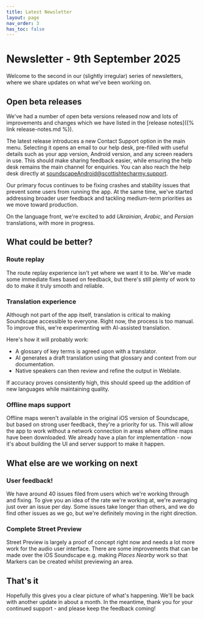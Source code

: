 ```yaml
---
title: Latest Newsletter
layout: page
nav_order: 3
has_toc: false
---
```


# Newsletter - 9th September 2025

Welcome to the second in our (slightly irregular) series of newsletters, where we share updates on what we've been working on.

## Open beta releases
We've had a number of open beta versions released now and lots of improvements and changes which we have listed in the [release notes]({% link release-notes.md %}).

The latest release introduces a new Contact Support option in the main menu. Selecting it opens an email to our help desk, pre-filled with useful details such as your app version, Android version, and any screen readers in use. This should make sharing feedback easier, while ensuring the help desk remains the main channel for enquiries. You can also reach the help desk directly at <soundscapeAndroid@scottishtecharmy.support>.

Our primary focus continues to be fixing crashes and stability issues that prevent some users from running the app. At the same time, we've started addressing broader user feedback and tackling medium-term priorities as we move toward production.

On the language front, we're excited to add *Ukrainian*, *Arabic*, and *Persian* translations, with more in progress.

## What could be better?
### Route replay
The route replay experience isn't yet where we want it to be. We've made some immediate fixes based on feedback, but there's still plenty of work to do to make it truly smooth and reliable.

### Translation experience
Although not part of the app itself, translation is critical to making Soundscape accessible to everyone. Right now, the process is too manual. To improve this, we're experimenting with AI-assisted translation.

Here's how it will probably work:

* A glossary of key terms is agreed upon with a translator.
* AI generates a draft translation using that glossary and context from our documentation.
* Native speakers can then review and refine the output in Weblate.

If accuracy proves consistently high, this should speed up the addition of new languages while maintaining quality.

### Offline maps support
Offline maps weren't available in the original iOS version of Soundscape, but based on strong user feedback, they're a priority for us. This will allow the app to work without a network connection in areas where offline maps have been downloaded. We already have a plan for implementation - now it's about building the UI and server support to make it happen.

## What else are we working on next

### User feedback!
We have around 40 issues filed from users which we're working through and fixing. To give you an idea of the rate we're working at, we're averaging just over an issue per day. Some issues take longer than others, and we do find other issues as we go, but we're definitely moving in the right direction.

### Complete Street Preview
Street Preview is largely a proof of concept right now and needs a lot more work for the audio user interface. There are some improvements that can be made over the iOS Soundscape e.g. making _Places Nearby_ work so that Markers can be created whilst previewing an area. 

## That's it
Hopefully this gives you a clear picture of what's happening. We'll be back with another update in about a month. In the meantime, thank you for your continued support - and please keep the feedback coming!
